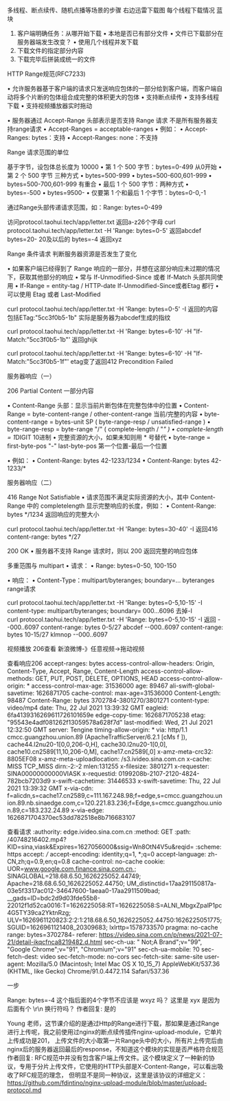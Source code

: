 多线程、断点续传、随机点播等场景的步骤
   右边迅雷下载图   每个线程下载情况 蓝块
1. 客户端明确任务：从哪开始下载
  • 本地是否已有部分文件
  • 文件已下载部分在服务器端发生改变？
  • 使用几个线程并发下载
2. 下载文件的指定部分内容
3. 下载完毕后拼装成统一的文件


HTTP Range规范(RFC7233)

• 允许服务器基于客户端的请求只发送响应包体的一部分给到客户端，而客户端自动将多个片断的包体组合成完整的体积更大的包体
  • 支持断点续传
  • 支持多线程下载
  • 支持视频播放器实时拖动

• 服务器通过 Accept-Range 头部表示是否支持 Range 请求   不是所有服务器支持range请求
  • Accept-Ranges = acceptable-ranges
  • 例如：
    • Accept-Ranges: bytes：支持
    • Accept-Ranges: none：不支持
    
    
 
Range 请求范围的单位

基于字节，设包体总长度为 10000
 • 第 1 个 500 字节：bytes=0-499   从0开始
 • 第 2 个 500 字节  三种方式
    • bytes=500-999
    • bytes=500-600,601-999
    • bytes=500-700,601-999   有重合
 • 最后 1 个 500 字节：两种方式
   • bytes=-500
   • bytes=9500-
 • 仅要第 1 个和最后 1 个字节：bytes=0-0,-1

通过Range头部传递请求范围，如：Range: bytes=0-499    

访问protocol.taohui.tech/app/letter.txt  返回a-z26个字母
 curl protocol.taohui.tech/app/letter.txt -H 'Range: bytes=0-5'   返回abcdef
   bytes=20-  20及以后的
   bytes=-4 返回xyz



Range 条件请求  判断服务器资源是否发生了变化 

• 如果客户端已经得到了 Range 响应的一部分，并想在这部分响应未过期的情况下，获取其他部分的响应
  • 常与 If-Unmodified-Since 或者 If-Match 头部共同使用
• If-Range = entity-tag / HTTP-date   If-Unmodified-Since或者Etag 都行
  • 可以使用 Etag 或者 Last-Modified
  
  curl protocol.taohui.tech/app/letter.txt -H 'Range: bytes=0-5' -I
   返回的内容包括ETag:"5cc3f0b5-1b" 实际是服务器为abcdef生成的指纹
  
  curl protocol.taohui.tech/app/letter.txt -H 'Range: bytes=6-10' -H "If-Match:"5cc3f0b5-1b"'
    返回ghijk
    
  curl protocol.taohui.tech/app/letter.txt -H 'Range: bytes=6-10' -H "If-Match:"5cc3f0b5-1f"'
     etag变了返回412 Precondition Failed
     
     
     
  
服务器响应（一）

206 Partial Content 一部分内容

• Content-Range 头部：显示当前片断包体在完整包体中的位置
• Content-Range = byte-content-range / other-content-range  当前/完整的内容
  • byte-content-range = bytes-unit SP ( byte-range-resp / unsatisfied-range )
    • byte-range-resp = byte-range "/" ( complete-length / "*" )
      • complete-length = 1*DIGIT  10进制
        • 完整资源的大小，如果未知则用 * 号替代
      • byte-range = first-byte-pos "-" last-byte-pos  第一个位置-最后一个位置

• 例如：
  • Content-Range: bytes 42-1233/1234
  • Content-Range: bytes 42-1233/*  
  
  
服务器响应（二）

416 Range Not Satisfiable
 • 请求范围不满足实际资源的大小，其中 Content-Range 中的 completelength 显示完整响应的长度，例如：
   • Content-Range: bytes */1234   返回响应的完整大小
   
   curl protocol.taohui.tech/app/letter.txt -H 'Range: bytes=30-40' -I
    返回416  content-range: bytes */27


200 OK
 • 服务器不支持 Range 请求时，则以 200 返回完整的响应包体  
 
多重范围与 multipart
• 请求：
 • Range: bytes=0-50, 100-150

• 响应：
 • Content-Type：multipart/byteranges; boundary=…    byteranges range请求
 
curl protocol.taohui.tech/app/letter.txt -H 'Range: bytes=0-5,10-15' -I 
  content-type: multipart/byteranges; boundary= 000...6096
去掉-I  
  curl protocol.taohui.tech/app/letter.txt -H 'Range: bytes=0-5,10-15' -I 
  返回
  --000..6097
   content-range: bytes 0-5/27
   abcdef
  --000..6097
   content-range: bytes 10-15/27
   klmnop
  --000..6097  
 
 
  
视频播放 206查看
 新浪微博-》任意视频->拖动视频
 
 查看响应206
 accept-ranges: bytes
 access-control-allow-headers: Origin, Content-Type, Accept, Range, Content-Length
 access-control-allow-methods: GET, PUT, POST, DELETE, OPTIONS, HEAD
 access-control-allow-origin: *
 access-control-max-age: 31536000
 age: 89467
 ali-swift-global-savetime: 1626871705
 cache-control: max-age=31536000
 Content-Length: 98487
 Content-Range: bytes 3702784-3801270/3801271
 content-type: video/mp4
 date: Thu, 22 Jul 2021 13:39:32 GMT
 eagleid: 6fa4139316269611726101659e
 edge-copy-time: 1626871705238
 etag: "95543e4adf081262f13059578a628f7d"
 last-modified: Wed, 21 Jul 2021 12:32:50 GMT
 server: Tengine
 timing-allow-origin: *
 via: http/1.1 cmcc.guangzhou.union.89 (ApacheTrafficServer/6.2.1 [cMs f ]), cache44.l2nu20-1[0,0,206-0,H], cache30.l2nu20-1[0,0], cache10.cn2589[11,10,206-0,M], cache17.cn2589[,0]
 x-amz-meta-crc32: 8805EF08
 x-amz-meta-uploadlocation: /s3.ivideo.sina.com.cn
 x-cache: MISS TCP_MISS dirn:-2:-2 mlen:131255
 x-filesize: 3801271
 x-requester: SINA00000000000VIASK
 x-requestid: 0199208b-2107-2120-4824-782bcb7203d9
 x-swift-cachetime: 31446533
 x-swift-savetime: Thu, 22 Jul 2021 13:39:32 GMT
 x-via-cdn: f=alicdn,s=cache17.cn2589,c=111.167.248.98;f=edge,s=cmcc.guangzhou.union.89.nb.sinaedge.com,c=120.221.83.236;f=Edge,s=cmcc.guangzhou.union.89,c=183.232.24.89
 x-via-edge: 1626871704370ec53dd782518e8b716683107
 
 
 查看请求
 :authority: edge.ivideo.sina.com.cn
 :method: GET
 :path: /40748216402.mp4?KID=sina,viask&Expires=1627056000&ssig=Wn8OtN4V5u&reqid=
 :scheme: https
 accept: */*
 accept-encoding: identity;q=1, *;q=0
 accept-language: zh-CN,zh;q=0.9,en;q=0.8
 cache-control: no-cache
 cookie: UOR=www.google.com,finance.sina.com.cn,; SINAGLOBAL=218.68.6.50_1626225052.44749; Apache=218.68.6.50_1626225052.44750; UM_distinctid=17aa291150817a-03e5f3317ac012-34647600-1aeaa0-17aa2911509bad; __gads=ID=bdc2d9d03fde55b8-22012f1d52ca0016:T=1626225058:RT=1626225058:S=ALNI_MbgxZpalP1pc4G5TY39ca2YktnRzg; ULV=1626961120823:2:2:1:218.68.6.50_1626225052.44750:1626225051775; SGUID=1626961121408_20309683; lxlrttp=1578733570
 pragma: no-cache
 range: bytes=3702784-
 referer: https://video.sina.com.cn/p/news/2021-07-21/detail-ikqcfnca8219482.d.html
 sec-ch-ua: " Not;A Brand";v="99", "Google Chrome";v="91", "Chromium";v="91"
 sec-ch-ua-mobile: ?0
 sec-fetch-dest: video
 sec-fetch-mode: no-cors
 sec-fetch-site: same-site
 user-agent: Mozilla/5.0 (Macintosh; Intel Mac OS X 10_15_7) AppleWebKit/537.36 (KHTML, like Gecko) Chrome/91.0.4472.114 Safari/537.36     
     
   
   
一步

Range: bytes=-4 这个指后面的4个字节不应该是 wxyz 吗？ 这里是 xyx 是因为后面有个 \r\n 换行符吗？
作者回复: 是的   



Young
老师，这节课介绍的是通过Http的Range进行下载，那如果是通过Range进行上传呢，我之前使用过nginx的断点续传插件nginx-upload-module，它单片上传成功是201，
上传文件的大小取第一片Range头中的大小，所有片上传完后由nginx后的服务器返回最后的response，不知道这个模块的实现是否严格符合规范
作者回复: RFC规范中并没有包含客户端上传文件。这个模块定义了一种新的协议，专用于分片上传文件，它使用的HTTP头部是X-Content-Range，可以看出吸收了RFC规范的理念，
但明显不是同一种协议，这里是该协议的详细定义：https://github.com/fdintino/nginx-upload-module/blob/master/upload-protocol.md